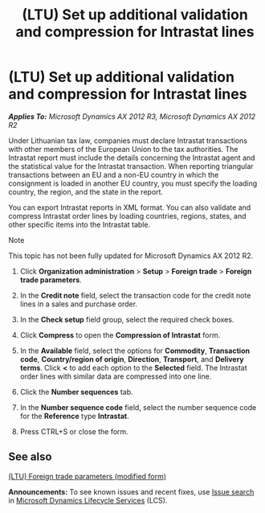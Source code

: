 ﻿---
title: (LTU) Set up additional validation and compression for Intrastat lines
TOCTitle: (LTU) Set up additional validation and compression for Intrastat lines
ms:assetid: 4c8f2305-4185-47eb-93eb-87ddbb4ceaab
ms:mtpsurl: https://technet.microsoft.com/en-us/library/JJ665072(v=AX.60)
ms:contentKeyID: 49386655
ms.date: 04/18/2014
mtps_version: v=AX.60
---

# (LTU) Set up additional validation and compression for Intrastat lines 


_**Applies To:** Microsoft Dynamics AX 2012 R3, Microsoft Dynamics AX 2012 R2_

Under Lithuanian tax law, companies must declare Intrastat transactions with other members of the European Union to the tax authorities. The Intrastat report must include the details concerning the Intrastat agent and the statistical value for the Intrastat transaction. When reporting triangular transactions between an EU and a non-EU country in which the consignment is loaded in another EU country, you must specify the loading country, the region, and the state in the report.

You can export Intrastat reports in XML format. You can also validate and compress Intrastat order lines by loading countries, regions, states, and other specific items into the Intrastat table.


> [!NOTE]
> <P>This topic has not been fully updated for Microsoft Dynamics AX 2012 R2.</P>



1.  Click **Organization administration** \> **Setup** \> **Foreign trade** \> **Foreign trade parameters**.

2.  In the **Credit note** field, select the transaction code for the credit note lines in a sales and purchase order.

3.  In the **Check setup** field group, select the required check boxes.

4.  Click **Compress** to open the **Compression of Intrastat** form.

5.  In the **Available** field, select the options for **Commodity**, **Transaction code**, **Country/region of origin**, **Direction**, **Transport**, and **Delivery terms**. Click **\<** to add each option to the **Selected** field. The Intrastat order lines with similar data are compressed into one line.

6.  Click the **Number sequences** tab.

7.  In the **Number sequence code** field, select the number sequence code for the **Reference** type **Intrastat**.

8.  Press CTRL+S or close the form.

## See also

[(LTU) Foreign trade parameters (modified form)](https://technet.microsoft.com/en-us/library/jj678085\(v=ax.60\))

  
**Announcements:** To see known issues and recent fixes, use [Issue search](http://go.microsoft.com/fwlink/?linkid=389258) in [Microsoft Dynamics Lifecycle Services](http://go.microsoft.com/fwlink/?linkid=306505) (LCS).

